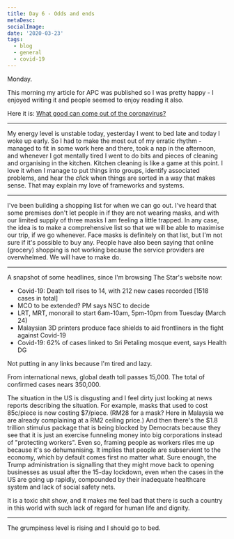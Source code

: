 ```yaml
---
title: Day 6 - Odds and ends
metaDesc: 
socialImage: 
date: '2020-03-23'
tags:
  - blog
  - general
  - covid-19
---
```

 
Monday. 

This morning my article for APC was published so I was pretty happy - I enjoyed writing it and people seemed to enjoy reading it also. 

Here it is: [What good can come out of the coronavirus?](https://www.apc.org/en/blog/what-good-can-come-out-coronavirus)

---

My energy level is unstable today, yesterday I went to bed late and today I woke up early. So I had to make the most out of my erratic rhythm - managed to fit in some work here and there, took a nap in the afternoon, and whenever I got mentally tired I went to do bits and pieces of cleaning and organising in the kitchen. Kitchen cleaning is like a game at this point. I love it when I manage to put things into groups, identify associated problems, and hear the *click* when things are sorted in a way that makes sense. That may explain my love of frameworks and systems.

---

I've been building a shopping list for when we can go out. I've heard that some premises don't let people in if they are not wearing masks, and with our limited supply of three masks I am feeling a little trapped. In any case, the idea is to make a comprehensive list so that we will be able to maximise our trip, if we go whenever. Face masks is definitely on that list, but I'm not sure if it's possible to buy any. People have also been saying that online (grocery) shopping is not working because the service providers are overwhelmed. We will have to make do.  

---

A snapshot of some headlines, since I'm browsing The Star's website now:
-  Covid-19: Death toll rises to 14, with 212 new cases recorded  [1518 cases in total]
-  MCO to be extended? PM says NSC to decide
-  LRT, MRT, monorail to start 6am-10am, 5pm-10pm from Tuesday (March 24) 
-  Malaysian 3D printers produce face shields to aid frontliners in the fight against Covid-19 
-  Covid-19: 62% of cases linked to Sri Petaling mosque event, says Health DG 

Not putting in any links because I'm tired and lazy. 

From international news, global death toll passes 15,000. The total of confirmed cases nears 350,000. 

The situation in the US is disgusting and I feel dirty just looking at news reports describing the situation. For example, masks that used to cost 85c/piece is now costing $7/piece. (RM28 for a mask? Here in Malaysia we are already complaining at a RM2 ceiling price.) And then there's the $1.8 trillion stimulus package that is being blocked by Democrats because they see that it is just an exercise funneling money into big corporations instead of "protecting workers". Even so, framing people as workers riles me up because it's so dehumanising. It implies that people are subservient to the economy, which by default comes first no matter what. Sure enough, the Trump administration is signalling that they might move back to opening businesses as usual after the 15-day lockdown, even when the cases in the US are going up rapidly, compounded by their inadequate healthcare system and lack of social safety nets. 

It is a toxic shit show, and it makes me feel bad that there is such a country in this world with such lack of regard for human life and dignity. 

---

The grumpiness level is rising and I should go to bed. 